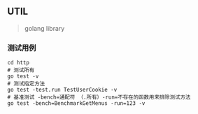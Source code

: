 ## UTIL
> golang library

### 测试用例
``` shell
cd http
# 测试所有
go test -v
# 测试指定方法
go test -test.run TestUserCookie -v
# 基准测试 -bench=通配符 （.所有）-run=不存在的函数用来排除测试方法
go test -bench=BenchmarkGetMenus -run=123 -v
```
